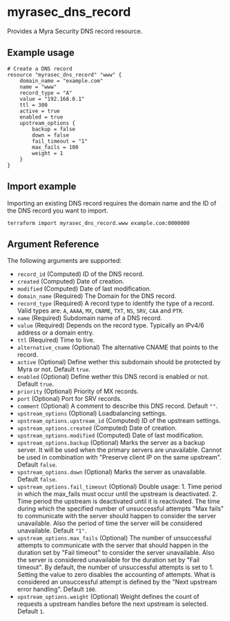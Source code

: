 # myrasec_dns_record

Provides a Myra Security DNS record resource.

## Example usage

```hcl
# Create a DNS record
resource "myrasec_dns_record" "www" {
    domain_name = "example.com"
    name = "www"
    record_type = "A"
    value = "192.168.0.1"
    ttl = 300
    active = true
    enabled = true
    upstream_options {
        backup = false
        down = false
        fail_timeout = "1"
        max_fails = 100
        weight = 1
    }
}
```

## Import example
Importing an existing DNS record requires the domain name and the ID of the DNS record you want to import.
```hcl
terraform import myrasec_dns_record.www example.com:0000000
```

## Argument Reference

The following arguments are supported:

* `record_id` (Computed) ID of the DNS record.
* `created` (Computed) Date of creation.
* `modified` (Computed) Date of last modification.
* `domain_name` (Required) The Domain for the DNS record.
* `record_type` (Required) A record type to identify the type of a record. Valid types are: `A`, `AAAA`, `MX`, `CNAME`, `TXT`, `NS`, `SRV`, `CAA` and `PTR`.
* `name` (Required) Subdomain name of a DNS record.
* `value` (Required) Depends on the record type. Typically an IPv4/6 address or a domain entry.
* `ttl` (Required) Time to live.
* `alternative_cname` (Optional) The alternative CNAME that points to the record.
* `active` (Optional) Define wether this subdomain should be protected by Myra or not. Default `true`.
* `enabled` (Optional) Define wether this DNS record is enabled or not. Default `true`.
* `priority` (Optional) Priority of MX records.
* `port` (Optional) Port for SRV records.
* `comment` (Optional) A comment to describe this DNS record. Default `""`.
* `upstream_options` (Optional) Loadbalancing settings.
* `upstream_options.upstream_id` (Computed) ID of the upstream settings.
* `upstream_options.created` (Computed) Date of creation.
* `upstream_options.modified` (Computed) Date of last modification.
* `upstream_options.backup` (Optional) Marks the server as a backup server. It will be used when the primary servers are unavailable. Cannot be used in combination with "Preserve client IP on the same upstream". Default `false`.
* `upstream_options.down` (Optional) Marks the server as unavailable. Default `false`.
* `upstream_options.fail_timeout` (Optional) Double usage: 1. Time period in which the max_fails must occur until the upstream is deactivated. 2. Time period the upstream is deactivated until it is reactivated. The time during which the specified number of unsuccessful attempts "Max fails" to communicate with the server should happen to consider the server unavailable. Also the period of time the server will be considered unavailable. Default `"1"`.
* `upstream_options.max_fails` (Optional) The number of unsuccessful attempts to communicate with the server that should happen in the duration set by "Fail timeout" to consider the server unavailable. Also the server is considered unavailable for the duration set by "Fail timeout". By default, the number of unsuccessful attempts is set to 1. Setting the value to zero disables the accounting of attempts. What is considered an unsuccessful attempt is defined by the "Next upstream error handling". Default `100`.
* `upstream_options.weight` (Optional) Weight defines the count of requests a upstream handles before the next upstream is selected. Default `1`.
